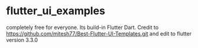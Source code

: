 # flutter_ui_examples
 completely free for everyone. Its build-in Flutter Dart. Credit to https://github.com/mitesh77/Best-Flutter-UI-Templates.git and edit to flutter version 3.3.0
